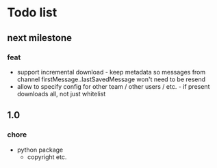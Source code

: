 # Todo list

## next milestone

### feat

- support incremental download - keep metadata so messages from channel firstMessage..lastSavedMessage won't need to be resend
- allow to specify config for other team / other users / etc. - if present downloads all, not just whitelist

## 1.0

### chore

- python package
  - copyright etc.
